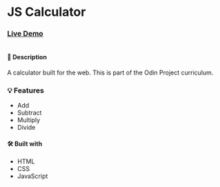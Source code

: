 # JS Calculator

### [Live Demo](https://danmenjivar.github.io/js-calculator/)

![]()

#### 📝 Description
A calculator built for the web. This is part of the Odin Project curriculum. 

### 💡 Features
* Add
* Subtract
* Multiply
* Divide

#### 🛠️ Built with 
 * HTML
 * CSS
 * JavaScript
 
